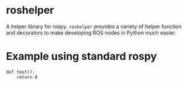 # roshelper

A helper library for rospy. `roshelper` provides a variety of helper function
and decorators to make developing ROS nodes in Python much easier.

# Example using standard rospy
```
def test():
    return 0
```
